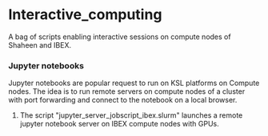 # Interactive_computing
A bag of scripts enabling interactive sessions on compute nodes of Shaheen and IBEX.

### Jupyter notebooks 
Jupyter notebooks are popular request to run on KSL platforms on Compute nodes. 
The idea is to run remote servers on compute nodes of a cluster with port forwarding and connect to the notebook on a local browser.

1. The script "jupyter_server_jobscript_ibex.slurm" launches a remote jupyter notebook server on IBEX compute nodes with GPUs.

